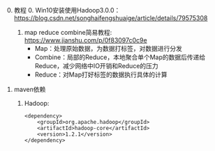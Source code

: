 0. 教程
	0. Win10安装使用Hadoop3.0.0：https://blog.csdn.net/songhaifengshuaige/article/details/79575308
	1. map reduce combine简易教程: https://www.jianshu.com/p/0f83097c0c9e
		* Map：处理原始数据，为数据打标签，对数据进行分发
		* Combine：局部的Reduce，本地聚合单个Map的数据后传递给Reduce，减少网络中IO开销和Reduce的压力
		* Reduce：对Map打好标签的数据执行具体的计算

1. maven依赖
	1. Hadoop:
		```
		<dependency>
            <groupId>org.apache.hadoop</groupId>
            <artifactId>hadoop-core</artifactId>
            <version>1.2.1</version>
        </dependency>
		```
